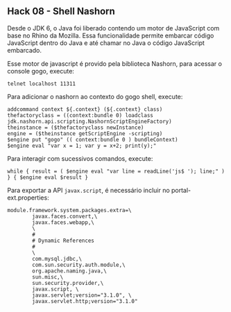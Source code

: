 ## Hack 08 - Shell Nashorn

Desde o JDK 6, o Java foi liberado contendo um motor de JavaScript com base no Rhino da Mozilla. Essa funcionalidade permite embarcar código JavaScript dentro do Java e até chamar no Java o código JavaScript embarcado.

Esse motor de javascript é provido pela biblioteca Nashorn, para acessar o console gogo, execute: 

```
telnet localhost 11311
```

Para adicionar o nashorn ao contexto do gogo shell, execute:

```
addcommand context ${.context} (${.context} class)
thefactoryclass = ((context:bundle 0) loadclass jdk.nashorn.api.scripting.NashornScriptEngineFactory)
theinstance = ($thefactoryclass newInstance)
engine = ($theinstance getScriptEngine -scripting)
$engine put "gogo" (( context:bundle 0 ) bundleContext)
$engine eval "var x = 1; var y = x+2; print(y);"
```

Para interagir com sucessivos comandos, execute:

```
while { result = ( $engine eval "var line = readLine('js$ '); line;" ) } { $engine eval $result }
```

Para exportar a API `javax.script`, é necessário incluir no portal-ext.properties:

```
module.framework.system.packages.extra=\
        javax.faces.convert,\
        javax.faces.webapp,\
        \
        #
        # Dynamic References
        #
        \
        com.mysql.jdbc,\
        com.sun.security.auth.module,\
        org.apache.naming.java,\
        sun.misc,\
        sun.security.provider,\
        javax.script, \
        javax.servlet;version="3.1.0", \
        javax.servlet.http;version="3.1.0"
```



